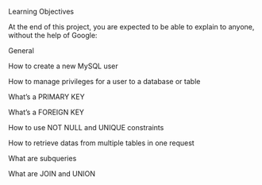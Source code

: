 Learning Objectives

At the end of this project, you are expected to be able to explain to anyone, without the help of Google:



General

How to create a new MySQL user

How to manage privileges for a user to a database or table

What’s a PRIMARY KEY

What’s a FOREIGN KEY

How to use NOT NULL and UNIQUE constraints

How to retrieve datas from multiple tables in one request

What are subqueries

What are JOIN and UNION
